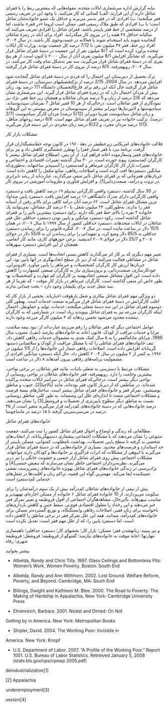   بنابه گزارش اداره سرشماری ایالات متحده، مقوله‌هایی که بیشترین ربط را با فقرای شاغل دارند از این قرارند: الف) کسانی که کار می‌کنند، با وجود این در تعریف رسمی فقر می­گنجند؛ ب) افرادی که در فقر به‌سر می‌برند و حداقل یک عضو خانواده‌شان شاغل است؛ یا پ) افرادی که طبق ملاک رسمی فقر، ممکن است لزوما «در فقر» نباشند، اما از درصد مشخصی از خط فقر پایین­تر باشند. فقرای شاغل را افرادی تعریف می‌کنند که سالیانه حداقل ۲۷ هفته را در نیروی کار می­گذرانند. افراد برای آنکه در زمرۀ شاغلان گنجانیده شوند باید استخدام شوند یا فعالانه در جست‌وجوی کار باشند. در سال ۲۰۰۴، افراد زیر خط، فقر ۳۷ میلیون نفر، یا 7/12 درصد کل جمعیت بودند. وزارت کار ایالات متحده برآورد کرده است که 8/7 میلیون نفر از این جمعیت در دستۀ فقرای شاغل قرار می‌گیرند، که نشانگر افزایش 8/1 میلیون نفری آنان از سال ۲۰۰۰ تا کنون است. از هر پنج نفری که در دستۀ فقرای شاغل قرار می‌گیرند، سه نفر به‌شکل تمام وقت کار می‌کنند. در سال ۲۰۰۴، روی­هم­رفته، 6/5 درصد از نیروی کار در دستۀ فقرای شاغل قرار گرفتند.

ترک تحصیل از دبیرستان این احتمال را که فردی در دستۀ فقرای شاغل گنجانده شود افزایش می‌دهد. در سال 2004، 2/15 درصد از ترک­تحصیلی­های دبیرستان، در دستۀ فقرای شاغل قرار گرفتند حال آنکه این رقم برای فارغ‌التحصیلان دانشگاه 7/1 درصد بود. زنان بیش از مردان احتمال دارد که در زمرۀ فقرای شاغل قرار گیرند. این سرشماری نشان می‌دهد که 2/6 درصد از زنان و 5 درصد مردان شاغل­اند و همچنان زیر خط فقر. نژاد نیز نمودگاری از فقر شاغلان است. درحالی‌که از هر 10 فقیر شاغل 7 نفرشان سپیدپوست­اند، سیاه‌­پوست­ها و لاتین‌­تبارها دوبرابر بیشتر از سپیدپوستان­ در معرض پیوستن به این گروه­اند و زنان شاغل سیاه‌پوست تقریبا دوبرابر (5/12 درصد) مردان کارگر سیاه‌پوست (2/7 درصد). ترکیب‌ خانواده نیز در تعریف فقرای شاغل مهم است. 8/8 درصد زوج­های متأهل، 1/13 درصد مردان مجرد، و 6/22 درصد زنان مجردی در این دسته قرار می‌گیرند.

مشکلات بازار کار

فلاکت خانواده‌های امریکایی زیرخط­فقر در دهۀ ۱۹۶۰ در کانون توجه خط‌مشی­گذاران قرار گرفت. برنامۀ نبرد با فقر شمار فقرا را به­طرز چشمگیری کاهش داد و نیز برای خانواده‌های فقیر وسع­آزموده اعانه فراهم کرد. از آن پس، اصطلاح فقرای شاغل بیشتر با کارگران کم­دستمزد پیوند خورده است. در ۳۰ سال گذشته تغییرات اقتصادی و اجتماعی و تغییرات بازار کار کارگران غیرماهر و کم­دستمزد را آسیب­پذیر ساخته­اند، به‌طوری‌‌که میانگین دستمزدها افت کرده است و اصلاحات رفاهی، منابع مکمل را کاهش داده است. جریان‌های هم­زمانی که بر فقرای شاغل تأثیر منفی می‌گذارند، عبارت‌اند از رشد نابرابری در ثروت و درآمد، صنعت‌زدایی[1]، و افزایش فنآوری و ملزومات آموزشی در نیروی کار.

 در 30 سال گذشته، دستمزد واقعی کارگرانی بی­دیپلم ۱۹ درصد کاهش یافت و دستمزد واقعی کارگرانی دارای مدرک دانشگاهی ۱۶ درصد افزایش یافت. دستمزد پایین متداول­ترین مشکل فقرای شاغل است. ۶۲ درصد آنان درآمد کافی­ برای بالاتر رفتن از آستانه فقر را ندارند. به‌طورکلی، ۲۴ میلیون شغل‌، یا ۲۰ درصد کل مشاغل، نمی‌توانند یک خانواده ۴ نفره را بالای خط فقر نگه دارند. رکود دستمزد بیشترین تأثیر را بر فقرای شاغل گذاشته است. رکود دستمزد میانگین و پایین بودن دستمزد حداقلی علل فقر شاغلان در ایالات متحده­اند. دستمزد حداقلی کشور از سال ۱۹۹۷ تا سال ۲۰۰۶، در همان 15/5 دلار در ساعت مانده است. در سال ۲۰۰۷، کنگره قانونی را برای رساندن دستمزد حداقلی به 85/5 دلار وضع کرد، و تمهیداتی را برای رساندن آن به 55/6 دلار در جولای ۲۰۰۸ و 25/7 دلار در جولای ۲۰۰۹ اندیشید. برخی حوزه­های کاری، مانند کار انعامی، همچنان از این افزایش دستمزد بی­بهره­اند.

تغییر مهم دیگری که بر کار اثر می‌گذارند کاهش نسبی اتحادیه‌ها است. بسیاری از فقرای شاغل در مشاغلی فعالیت می‌کنند که از دیر باز سطح اتحادیه­گری در آنها پایین بود. این جریان‌ها ارزش کار کارگران کم­تحصیلات و غیرماهر را پایین می­آورد. افزون­براین، خودکارسازی، صنعت‌زدایی، و برون‌سپاری نیاز به کارگران صنعتی کم­مهارت را کاهش داده است. این افول مشاغل‌ صنعتی اتحادیه­مند بر کارگران کم مهارت و کم­تحصیلات به­طور خاص اثر منفی گذاشته است. کارگران غیرماهر در بازار کار موقت - که تقریبا از هر سه شغل جدید برای یکی­شان وجود دارد – بخت چندانی ندارند.

دو ویژگی‌ مهم فقرای شاغل بیکاری و شغل پاره­وقت اجباری­اند. بخشی از بازار کار که اغلب کارگرانش در دستۀ فقرای شاغل قرار می‌گیرند صنعت خدمات است. به­طور کلی دوسوم فقرای شاغل در این سه دستۀ شغلی می­گنجند: خدمات، تولید و حمل­و­نقل. احتمال اینکه کارگران مزرعه نیز به فقرای شاغل بپیوندند زیاد است. در شمارشی که به کارگران ثبت­شده محدود می‌شود تخمین زده­اند که ۴ میلیون کارگر مزرعه وجود دارند.

عوامل اجتماعی دیگر که فقر شاغلان را رقم می‌زنند عبارت‌اند از: نبود بیمه سلامت، مزایا و خدمات مراقب از کودک. قانون اعانه به خانواده‌های نیازمند (تنف)، مصوب سال 1996، مزایای مادام­العمر را به ۵ سال کمک نقدی به مشمولان خدمات رفاهی کاهش داد. تنف خانواده‌های فقرای شاغلی را که با مشکل مراقبت از کودک و سلامت­بانی دست­به­گریبان­اند افزایش داده است. اصلاحات رفاهی شمار این خانواده‌ها را از 1/5 میلیون در ۱۹۹۶ به کمتر از ۲ میلیون در سال ۲۰۰۴ کاهش داد، حال آنکه دستمزد میانگین افرادی از مشمولیت برنامه‌های رفاهی بیرون آمده­اند ۸ دلار در ساعت است.

 مشکلات مرتبط با دسترسی به شغلی باثبات، مانند فقر شاغلان، در برخی نواحی، بیشترین وخامت را دارد. روی­هم­رفته، فقر خانواده‌های شاغلان در نواحی روستایی از نواحی دیگر بیشتر است. درحالی‌که فقرای شاغل در سراسر ایالات متحده پراکنده‌ شده‌اند، در مناطقی که از دیرباز کانون فقر بوده‌اند، مانند آپالاچیا[2]، جنوب و مناطق بومی­نشین، تمرکز فقر و خانواده‌های فقرای شاغل بیشتر است. ساختارهای بستۀ فرصت و مشکلات اجتماعی متعدد تا اندازه‌ای علل این وضعیت­اند. به طور کلی، مناطق روستایی نسبت به مناطق دیگر سطوح پایین‌تری از تحصیلات و فروشغل[3] را نشان می‌دهند. درصد خانواده‌هایی که در دستۀ خانواده‌های کم‌درآمد قرار می‌گیرند متغیر است، از ۳۵ درصد در می‌سی‌سی‌پی گرفته تا ۱۵ درصد در ماساچوسا.

 خانواده‌های فقرای شاغل 

مطالعاتی که زندگی و اوضاع و احوال فقرای شاغل کشور را ثبت می‌کنند، جمعیت متنوعی را نشان می‌دهند که با مشکلات اجتماعی بیشماری دست­به­گریبان­اند، از انتخاب‌های شخصی بد گرفته تا سطح پایین تحصیلات، بهداشت نامطلوب، کم­توانی، مسکن پایین­تر از حد استاندارد و فرصت‌های محدود. بسیاری از خانواده‌هایی که در دستۀ فقرای شاغل قرار می‌گیرند با انبوهی از مشکلات که اثرات فراگیری بر خانواده‌ها و کودکان دارند مواجه­اند. مشکلات اجتماعی پیش روی فقرای شاغل آزار جنسی و خشونت خانگی را نیز دربر می‌گیرند. نظریه‌پردازان اجتماعی خاطر نشان می‌سازند که تبعیض جنسی[4] و نژادپرستی در زندگی خانواده‌های فقرای شاغل به­ویژه خانواده‌های زن­سرپرست نقشی تعیین­کننده ایفا می‌کند. مهم­ترین گواه این قضیه، تراکم زنان و اقلیت‌ها در شغل‌های خدماتی کم‌دستمزد است.

 بیش از نیمی از خانواده‌های شاغلان کم‌درآمد بیش از یک سوم درآمدشان را برای سکونت می‌پردازند. از 10 خانوادۀ فقرای شاغل ۶ خانواده از مسکن اجاره‌ای تهیه­پذیر و مناسب بی­بهره­اند. بااین‌حال، مشاهده­گران اجتماعی از افول فروطبقه و تغییر تمرکز فقر خبر می‌دهند و این رخداد را معلول اقتصادی قوی‌تر، سقط جنین و کاهش بارداری‌های ناخواسته برای زنان فقیر، اصلاحات رفاهی وابستگی­کاه، و توزیع گسترده‌تر مسکن برای خانواده‌های کم‌درآمد، می­دانند. همه این علل تمرکز فقر در برخی مناطق را کاهش داده است، اما دستمزد پایین را، که از علل مهم فقر است، تعدیل نکرده است.

  


و نیز ببینید: زنانه­شدن فقر؛ مسکن؛ بازار کار؛ بخش­های کار؛ دستمزد حداقلی؛ ناهمسازی مهارت­ها؛ اعانۀ موقت به خانواده‌های نیازمند؛ گفت­وگو از فروطبقه؛ فروشغل؛ فروطبقۀ شهری؛ رفاه

  


بیشتر بخوانید

  


- Albelda, Randy and Chris Tilly. 1997. Glass Ceilings and Bottomless Pits: Women’s Work, Women Poverty. Boston: South End

- Albelda, Randy and Ann Withhorn. 2002. Lost Ground: Welfare Reform, Poverty, and Beyond. Cambridge, MA: South End

- Billings, Dwight and Kathleen M. Blee. 2000. The Road to Poverty: The Making of Hardship in Appalachia. New York: Cambridge University Press

- Ehrenreich, Barbara. 2001. Nickel and Dimed: On Not

Getting by in America. New York: Metropolitan Books

- Shipler, David. 2004. The Working Poor: Invisible in

America. New York: Knopf

- U.S. Department of Labor. 2007. “A Profile of the Working Poor.” Report 1001. U.S. Bureau of Labor Statistics. Retrieved January 5, 2008 (stats.bls.gov/cps/cpswp 2005.pdf)

deindustrialization[1]

[2] Appalachia

 underemployment[3]

sexism[4]

  


 

  


 

  


 

 
